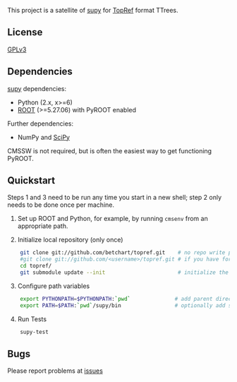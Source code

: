 This project is a satellite of [supy](https://github.com/elaird/supy) for [TopRef](http://cmssw.cvs.cern.ch/cgi-bin/cmssw.cgi/UserCode/Betchart/TopRefTuple/) format TTrees.

## License
[GPLv3](http://www.gnu.org/licenses/gpl.html)

## Dependencies
[supy](https://github.com/elaird/supy) dependencies: 
* Python (2.x, x>=6)
* [ROOT](http://root.cern.ch) (>=5.27.06) with PyROOT enabled

Further dependencies:
* NumPy and [SciPy](http://www.scipy.org)

CMSSW is not required, but is often the easiest way to get functioning PyROOT.

## Quickstart
Steps 1 and 3 need to be run any time you start in a new shell; step 2 only needs to be done once per machine.

1. Set up ROOT and Python, for example, by running `cmsenv` from an appropriate path.

2. Initialize local repository (only once)
```bash
    git clone git://github.com/betchart/topref.git    # no repo write permission, or
    #git clone git://github.com/<username>/topref.git # if you have forked it
    cd topref/
    git submodule update --init                       # initialize the supy submodule
```
3. Configure path variables
```bash
    export PYTHONPATH=$PYTHONPATH:`pwd`              # add parent directory of supy to python path
    export PATH=$PATH:`pwd`/supy/bin                 # optionally add supy/bin to your path
```
4. Run Tests
```bash
    supy-test
```

## Bugs
Please report problems at [issues](https://github.com/betchart/topref/issues)
